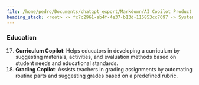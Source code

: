 ```yaml
---
file: /home/pedro/Documents/chatgpt_export/Markdown/AI Copilot Product Ideas.md
heading_stack: <root> -> fc7c2961-ab4f-4e37-b13d-116853cc7697 -> System -> 19e4a094-193a-49f0-aa64-3c33adbe3f9c -> System -> aaa2618b-4514-47d8-a099-61958eb722a2 -> User -> ed8e41d9-ea7c-481f-a304-ab51893d032d -> Assistant -> Scientific Research -> Writing and Content Creation -> Software Development -> Art and Design -> Medicine -> Engineering -> Finance -> Law -> Education
---
```

### Education
17. **Curriculum Copilot**: Helps educators in developing a curriculum by suggesting materials, activities, and evaluation methods based on student needs and educational standards.
18. **Grading Copilot**: Assists teachers in grading assignments by automating routine parts and suggesting grades based on a predefined rubric.

